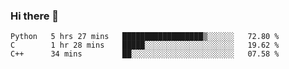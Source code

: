 ### Hi there 👋

<!--START_SECTION:waka-->

```text
Python   5 hrs 27 mins   ██████████████████▒░░░░░░   72.80 %
C        1 hr 28 mins    █████░░░░░░░░░░░░░░░░░░░░   19.62 %
C++      34 mins         ██░░░░░░░░░░░░░░░░░░░░░░░   07.58 %
```

<!--END_SECTION:waka-->
<!--
**Boombag0607/Boombag0607** is a ✨ _special_ ✨ repository because its `README.md` (this file) appears on your GitHub profile.

Here are some ideas to get you started:

- 🔭 I’m currently working on ...
- 🌱 I’m currently learning ...
- 👯 I’m looking to collaborate on ...
- 🤔 I’m looking for help with ...
- 💬 Ask me about ...
- 📫 How to reach me: ...
- 😄 Pronouns: ...
- ⚡ Fun fact: ...
-->
